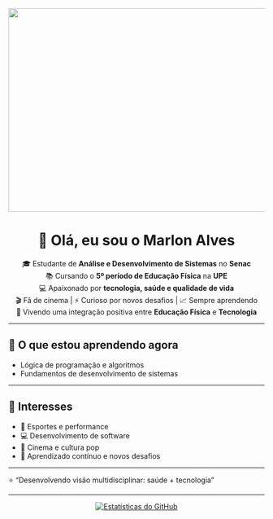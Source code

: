 

<!--
**marlonalessandro/marlonalessandro** is a ✨ _special_ ✨ repository because its `README.md` (this file) appears on your GitHub profile.

Here are some ideas to get you started:

- 🔭 I’m currently working on ...
- 🌱 I’m currently learning ...
- 👯 I’m looking to collaborate on ...
- 🤔 I’m looking for help with ...
- 💬 Ask me about ...
- 📫 How to reach me: ...
- 😄 Pronouns: ...
- ⚡ Fun fact: ...
<!-- Banner centralizado tipo capa -->
<p align="center">
  <img src="https://conteudo.imguol.com.br/c/especiais/esporte/_2021/futuro-chegou/nanoesportes-01.jpg" alt="Banner do Marlon" width="1600" height="400">
</p>

<!-- Título principal centralizado -->
<h1 align="center"><strong>👋 Olá, eu sou o Marlon Alves</strong></h1>

<!-- Sobre você -->
<p align="center">
🎓 Estudante de <strong>Análise e Desenvolvimento de Sistemas</strong> no <strong>Senac</strong><br>
📚 Cursando o <strong>5º período de Educação Física</strong> na <strong>UPE</strong><br>
💻 Apaixonado por <strong>tecnologia, saúde e qualidade de vida</strong><br>
🎬 Fã de cinema | ⚡ Curioso por novos desafios | 📈 Sempre aprendendo<br>
🔗 Vivendo uma integração positiva entre <strong>Educação Física</strong> e <strong>Tecnologia</strong>
</p>

---

## 🚀 O que estou aprendendo agora
- Lógica de programação e algoritmos  
- Fundamentos de desenvolvimento de sistemas  

---

## 🎯 Interesses
- 💪 Esportes e performance  
- 💻 Desenvolvimento de software  
- 🎥 Cinema e cultura pop  
- 📖 Aprendizado contínuo e novos desafios  

---

⭐ “Desenvolvendo visão multidisciplinar: saúde + tecnologia”

---

<!-- Estatísticas do GitHub -->
<div align="center">
  <a href="https://github.com/marlonalessandro">
    <img src="https://github-readme-stats.vercel.app/api?username=marlonalessandro&show_icons=true&include_all_commits=true&theme=radical" alt="Estatísticas do GitHub"/>
  </a>
</div>

